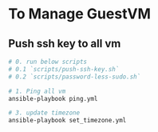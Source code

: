 # To Manage GuestVM

## Push ssh key to all vm

```bash
# 0. run below scripts
# 0.1 `scripts/push-ssh-key.sh`
# 0.2 `scripts/password-less-sudo.sh`

# 1. Ping all vm
ansible-playbook ping.yml

# 3. update timezone
ansible-playbook set_timezone.yml
```